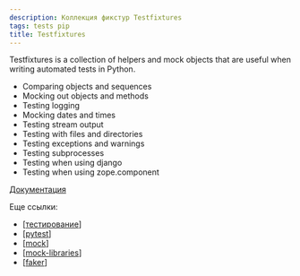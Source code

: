 ```yaml
---
description: Коллекция фикстур Testfixtures
tags: tests pip
title: Testfixtures
---
```


Testfixtures is a collection of helpers and mock objects that are useful when writing automated tests in Python.

- Comparing objects and sequences
- Mocking out objects and methods
- Testing logging
- Mocking dates and times
- Testing stream output
- Testing with files and directories
- Testing exceptions and warnings
- Testing subprocesses
- Testing when using django
- Testing when using zope.component

[Документация](https://testfixtures.readthedocs.io/en/latest/)

Еще ссылки:

- [[тестирование]]
- [[pytest]]
- [[mock]]
- [[mock-libraries]]
- [[faker]]

[//begin]: # "Autogenerated link references for markdown compatibility"
[тестирование]: lists/тестирование "Основные принципы тестровния"
[pytest]: notes/pytest "Pytest"
[mock]: notes/mock "Mock-тесты"
[mock-libraries]: notes/mock-libraries "Либы для создания моков"
[faker]: notes/faker "Faker - пакет для создания фейковых данных для тестов"
[//end]: # "Autogenerated link references"